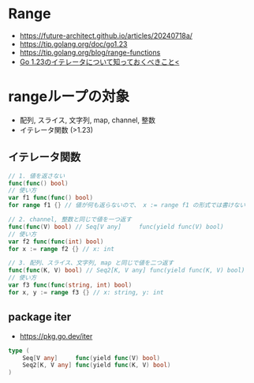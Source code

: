# Range
- https://future-architect.github.io/articles/20240718a/
- https://tip.golang.org/doc/go1.23
- https://tip.golang.org/blog/range-functions
- [Go 1.23のイテレータについて知っておくべきこと<](https://zenn.dev/syumai/articles/cqud4gab5gv2qkig5vh0)
# rangeループの対象
- 配列, スライス, 文字列, map, channel, 整数
- イテレータ関数 (>1.23)
## イテレータ関数
```go
// 1. 値を返さない
func(func() bool)
// 使い方
var f1 func(func() bool)
for range f1 {} // 値が何も返らないので、 x := range f1 の形式では書けない

// 2. channel, 整数と同じで値を一つ返す
func(func(V) bool) // Seq[V any]     func(yield func(V) bool)
// 使い方
var f2 func(func(int) bool)
for x := range f2 {} // x: int

// 3. 配列、スライス、文字列, map と同じで値を二つ返す
func(func(K, V) bool) // Seq2[K, V any] func(yield func(K, V) bool)
// 使い方
var f3 func(func(string, int) bool)
for x, y := range f3 {} // x: string, y: int
```
## package iter 
- https://pkg.go.dev/iter
``` go
type (
	Seq[V any]     func(yield func(V) bool)
	Seq2[K, V any] func(yield func(K, V) bool)
)
```

